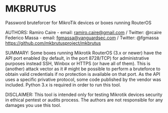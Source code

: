 MKBRUTUS
========

Password bruteforcer for MikroTik devices or boxes running RouterOS

AUTHORS:
Ramiro Caire   - email: ramiro.caire@gmail.com  / Twitter: @rcaire
Federico Massa - email: fgmassa@vanguardsec.com / Twitter: @fgmassa
https://github.com/mkbrutusproject/mkbrutus

SUMMARY:
Some boxes running Mikrotik RouterOS (3.x or newer) have the API port enabled (by default, in the port 8728/TCP) for administrative purposes instead SSH, Winbox or HTTPS (or have all of them). This is (another) attack vector as it # might be possible to perform a bruteforce to obtain valid credentials if no protection is available on that port.
As the API uses a specific privative protocol, some code published by the vendor was included.
Python 3.x is required in order to run this tool.

DISCLAIMER:
This tool is intended only for testing Mikrotik devices security in ethical pentest or audits process.
The authors are not responsible for any damages you use this tool.

